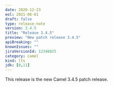 ```yaml
---
date: 2020-12-23
eol: 2021-06-01
draft: false
type: release-note
version: 3.4.5
title: "Release 3.4.5"
preview: "New patch release 3.4.5"
apiBreaking: ""
knownIssues: ""
jiraVersionId: 12348825
category: camel
kind: lts
jdk: [8,11]
---
```


This release is the new Camel 3.4.5 patch release.
